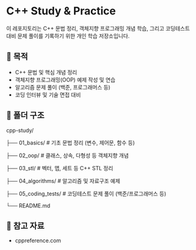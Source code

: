 # C++ Study & Practice

이 레포지토리는 C++ 문법 정리, 객체지향 프로그래밍 개념 학습, 그리고 코딩테스트 대비 문제 풀이를 기록하기 위한 개인 학습 저장소입니다.

## 📌 목적
- C++ 문법 및 핵심 개념 정리
- 객체지향 프로그래밍(OOP) 예제 작성 및 연습
- 알고리즘 문제 풀이 (백준, 프로그래머스 등)
- 코딩 인터뷰 및 기술 면접 대비

## 📂 폴더 구조

cpp-study/

├── 01_basics/ # 기초 문법 정리 (변수, 제어문, 함수 등)

├── 02_oop/ # 클래스, 상속, 다형성 등 객체지향 개념

├── 03_stl/ # 벡터, 맵, 세트 등 C++ STL 정리

├── 04_algorithms/ # 알고리즘 및 자료구조 예제

├── 05_coding_tests/ # 코딩테스트 문제 풀이 (백준/프로그래머스 등)

└── README.md

## 🧠 참고 자료
- cppreference.com